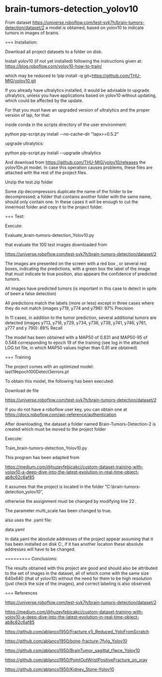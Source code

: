 # brain-tumors-detection_yolov10
From dataset https://universe.roboflow.com/test-svk7h/brain-tumors-detection/dataset/2  a model is obtained, based on yolov10 to indicate tumors in images of brains. 

=== Installation:

 Download all project datasets to a folder on disk.

Install yolov10 (if not yet installed) following the instructions given at: https://blog.roboflow.com/yolov10-how-to-train/ 

which may be reduced to !pip install -q git+https://github.com/THU-MIG/yolov10.git

If you already have ultralytics installed, it would be advisable to upgrade ultralytics, unless you have applications based on yolov10 without updating, which could be affected by the update.

For that you must have an upgraded version of ultralytics and the proper version of lap, for that:

inside conda in the scripts directory of the user environment:

python pip-script.py install --no-cache-dir "lapx>=0.5.2"

upgrade ultralytics:

python pip-script.py install --upgrade ultralytics

And download from https://github.com/THU-MIG/yolov10/releases the yolov10n.pt model. In case this operation causes problems, these files are attached with the rest of the project files.

Unzip the test.zip folder

Some zip decompressors duplicate the name of the folder to be decompressed; a folder that contains another folder with the same name, should only contain one. In these cases it will be enough to cut the innermost folder and copy it to the project folder.

=== Test:

Execute:

Evaluate_brain-tumors-detection_Yolov10.py

that evaluate the 100 test images downloaded from 

https://universe.roboflow.com/test-svk7h/brain-tumors-detection/dataset/2

The images are presented on the screen with a red box , or several red boxes, indicating the predictions, with a green box the label of the image that must indicate te true position, also appears the confidence of predicted tumors.

All images have predicted tumors (is important in this case to detect in spite of been a false detection)

All predictions match the labels (more or less) except in three cases where they do not match (images y719, y774 and y796): 97% Precision

In 11 cases, in addition to the tumor prediction, several additional tumors are detected (images y713, y716, y729, y734, y736, y738, y741, y746, y761, y777 and y 790): 89%  Recall

The model has been obtained with a MAP50 of 0.831 and MAP50-95 of 0.548 corresponding to epoch 19 of the training (see log in the attached LOG.txt file, in which MAP50 values ​​higher than 0.91 are obtained)



=== Training

The project comes with an optimized model: last19epoch100Detect3errors.pt

To obtain this model, the following has been executed:

 Download de file

 https://universe.roboflow.com/test-svk7h/brain-tumors-detection/dataset/2

If you do not have a roboflow user key, you can obtain one at
https://docs.roboflow.com/api-reference/authentication

After downloading, the dataset a folder named Brain-Tumors-Detection-2 is created which must be moved to the project folder

Execute:

 Train_brain-tumors-detection_Yolov10.py

This program has been adapted from

 https://medium.com/@huzeyfebicakci/custom-dataset-training-with-yolov10-a-deep-dive-into-the-latest-evolution-in-real-time-object-ab8c62c6af85

It assumes that the project is located in the folder 
“C:\brain-tumors-detection_yolov10”, 

otherwise the assignment must be changed by modifying line 22 .

The parameter multi_scale has been changed to true.

also uses the .yaml file:

data.yaml

In data.yaml the absolute addresses of the project appear assuming that it has been installed on disk C:, if it has another location these absolute addresses will have to be changed.

=========
Conclusions:

The results obtained with this project are good and should also be attributed to the set of images in the dataset, all of which come with the same size 640x640 (that of yolov10) without the need for them to be high resolution (just check the size of the images), and correct labeling is also observed.


=== References

 https://universe.roboflow.com/test-svk7h/brain-tumors-detection/dataset/2

https://medium.com/@huzeyfebicakci/custom-dataset-training-with-yolov10-a-deep-dive-into-the-latest-evolution-in-real-time-object-ab8c62c6af85 

https://github.com/ablanco1950/Fracture.v1i_Reduced_YoloFromScratch

https://github.com/ablanco1950/bone-fracture-7fylg_Yolov10

https://github.com/ablanco1950/BrainTumor_sagittal_t1wce_Yolov10

https://github.com/ablanco1950/PointOutWristPositiveFracture_on_xray

https://github.com/ablanco1950/Kidney_Stone-Yolov10

